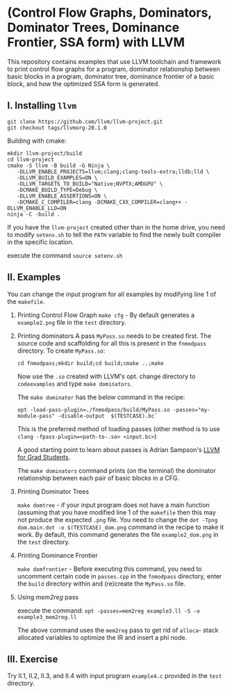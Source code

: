 # (Control Flow Graphs, Dominators, Dominator Trees, Dominance Frontier, SSA form) with LLVM

This repository contains examples that use LLVM toolchain and framework to print control flow graphs for a program, dominator relationship between basic blocks in a program, dominator tree, dominance frontier of a basic block, and how the optimized SSA form is generated.

## I. Installing `llvm`

```
git clone https://github.com/llvm/llvm-project.git
git checkout tags/llvmorg-20.1.0
```

Building with cmake:
```
mkdir llvm-project/build
cd llvm-project
cmake -S llvm -B build -G Ninja \
   -DLLVM_ENABLE_PROJECTS=llvm;clang;clang-tools-extra;lldb;lld \
   -DLLVM_BUILD_EXAMPLES=ON \
   -DLLVM_TARGETS_TO_BUILD="Native;NVPTX;AMDGPU" \
   -DCMAKE_BUILD_TYPE=Debug \
   -DLLVM_ENABLE_ASSERTIONS=ON \
   -DCMAKE_C_COMPILER=clang -DCMAKE_CXX_COMPILER=clang++ -DLLVM_ENABLE_LLD=ON
ninja -C -build . 
```
If you have the `llvm-project` created other than in the home drive, you need to modify `setenv.sh` to tell the `PATH` variable to find the newly built compiler in the specific location. 

execute the command `source setenv.sh`

## II. Examples
You can change the input program for all examples by modifying line 1 of the `makefile`.

1. Printing Control Flow Graph
   `make cfg` - By default generates a `example2.png` file in the `test` directory. 
 
2. Printing dominators
   A pass `MyPass.so` needs to be created first. The source code and scaffolding for all this is present in the `fnmodpass` directory. To create `MyPass.so`:

    ```
    cd fnmodpass;mkdir build;cd build;cmake ..;make
    ```

    Now use the `.so` created with LLVM's opt. change directory to `codeexamples` and type `make dominators`. 


    The `make dominator` has the below command in the recipe:
 
    ```
    opt -load-pass-plugin=./fnmodpass/build/MyPass.so -passes="my-module-pass" -disable-output  $(TESTCASE).bc`
    ```
    This is the preferred method of loading passes (other method is to use `clang -fpass-plugin=<path-to-.so> <input.bc>`)

    A good starting point to learn about passes is Adrian Sampson's [LLVM for Grad Students](https://www.cs.cornell.edu/~asampson/blog/llvm.html).

    The `make dominators` command prints (on the terminal) the dominator relationship between each pair of basic blocks in a CFG.

3. Printing Dominator Trees

    `make domtree` - if your input program does not have a main function (assuming that you have modified line 1 of the `makefile` then this may not produce the expected `.png` file. You need to change the `dot -Tpng dom.main.dot -o $(TESTCASE)_dom.png` command in the recipe to make it work. By default, this command generates the file `example2_dom.png` in the `test` directory.
    
4. Printing Dominance Frontier

    `make domfrontier` - Before executing this command, you need to uncomment certain code in `passes.cpp` in the `fnmodpass` directory, enter the `build` directory within and (re)create the `MyPass.so` file. 

5. Using *mem2reg* pass

   execute the command: `opt -passes=mem2reg example3.ll -S -o example3_mem2reg.ll`

   The above command uses the `mem2reg` pass to get rid of `alloca`- stack allocated variables to optimize the IR and insert a phi node.


## III. Exercise
Try II.1, II.2, II.3, and II.4 with input program `example4.c` provided in the `test` directory.
